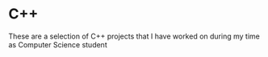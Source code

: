 # C++
These are a selection of C++ projects that I have worked on during my time as Computer Science student

